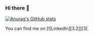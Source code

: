 ### Hi there 👋

[![Anurag's GitHub stats](https://github-readme-stats.vercel.app/api?MadaPas)](https://github.com/anuraghazra/github-readme-stats)


<!-- Actual text -->

You can find me on [![LinkedIn][3.2]][3].

<!-- Icons -->

[2.2]: https://raw.githubusercontent.com/MartinHeinz/MartinHeinz/master/linkedin-3-16.png (LinkedIn icon without padding)

<!-- Links to your social media accounts -->

[2]: https://www.linkedin.com/in/andreea-madalina-pascariu/


